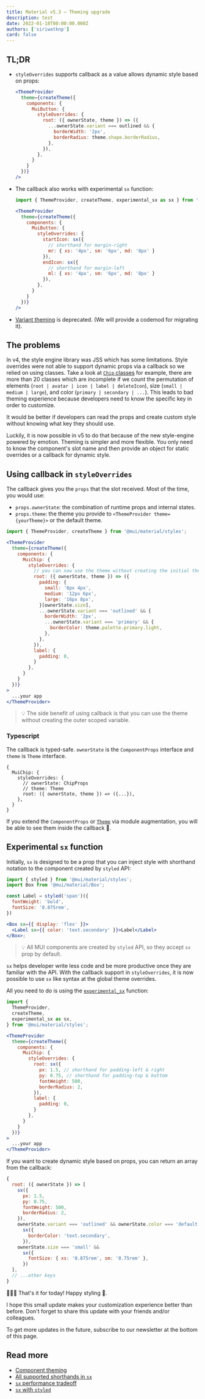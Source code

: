```yaml
---
title: Material v5.3 — Theming upgrade
description: test
date: 2022-01-18T00:00:00.000Z
authors: ['siriwatknp']
card: false
---
```


## TL;DR

- `styleOverrides` supports callback as a value allows dynamic style based on props:

  ```jsx
  <ThemeProvider
    theme={createTheme({
      components: {
        MuiButton: {
          styleOverrides: {
            root: ({ ownerState, theme }) => ({
              ...ownerState.variant === outlined && {
                borderWidth: '2px',
                borderRadius: theme.shape.borderRadius,
              },
            }),
          },
        }
      }
    })}
  />
  ```

- The callback also works with experimental `sx` function:

  ```jsx
  import { ThemeProvider, createTheme, experimental_sx as sx } from '@mui/material/styles';

  <ThemeProvider
    theme={createTheme({
      components: {
        MuiButton: {
          styleOverrides: {
            startIcon: sx({
              // shorthand for margin-right
              mr: { xs: '4px', sm: '6px', md: '8px' }
            }),
            endIcon: sx({
              // shorthand for margin-left
              ml: { xs: '4px', sm: '6px', md: '8px' }
            }),
          },
        }
      }
    })}
  />
  ```

- [Variant theming](/customization/theme-components/#adding-new-component-variants) is deprecated. (We will provide a codemod for migrating it).

## The problems

In v4, the style engine library was JSS which has some limitations. Style overrides were not able to support dynamic props via a callback so we relied on using classes. Take a look at [`Chip` classes](https://github.com/mui-org/material-ui/blob/master/packages/mui-material/src/Chip/chipClasses.ts) for example, there are more than 20 classes which are incomplete if we count the permutation of elements (`root | avatar | icon | label | deleteIcon`), size (`small | medium | large`), and color (`primary | secondary | ...`). This leads to bad theming experience because developers need to know the specific key in order to customize.

It would be better if developers can read the props and create custom style without knowing what key they should use.

Luckily, it is now possible in v5 to do that because of the new style-engine powered by emotion. Theming is simpler and more flexible. You only need to know the component's slot name and then provide an object for static overrides or a callback for dynamic style.

## Using callback in `styleOverrides`

The callback gives you the `props` that the slot received. Most of the time, you would use:

- `props.ownerState`: the combination of runtime props and internal states.
- `props.theme`: the theme you provide to `<ThemeProvider theme={yourTheme}>` or the default theme.

```jsx
import { ThemeProvider, createTheme } from '@mui/material/styles';

<ThemeProvider
  theme={createTheme({
    components: {
      MuiChip: {
        styleOverrides: {
          // you can now use the theme without creating the initial theme!
          root: ({ ownerState, theme }) => ({
            padding: {
              small: '8px 4px',
              medium: '12px 6px',
              large: '16px 8px',
            }[ownerState.size],
            ...ownerState.variant === 'outlined' && {
              borderWidth: '2px',
              ...ownerState.variant === 'primary' && {
                borderColor: theme.palette.primary.light,
              },
            },
          }),
          label: {
            padding: 0,
          }
        },
      }
    }
  })}
>
  ...your app
</ThemeProvider>
```

> 💡 The side benefit of using callback is that you can use the theme without creating the outer scoped variable.

### Typescript

The callback is typed-safe. `ownerState` is the `ComponentProps` interface and `theme` is `Theme` interface.

```tsx
{
  MuiChip: {
    styleOverrides: {
      // ownerState: ChipProps
      // theme: Theme
      root: ({ ownerState, theme }) => ({...}),
    },
  }
}
```

If you extend the `ComponentProps` or [`Theme`](/customization/theming/#custom-variables) via module augmentation, you will be able to see them inside the callback 🎉.

## Experimental `sx` function

Initially, `sx` is designed to be a prop that you can inject style with shorthand notation to the component created by `styled` API:

```jsx
import { styled } from '@mui/material/styles';
import Box from '@mui/material/Box';

const Label = styled('span')({
  fontWeight: 'bold',
  fontSize: '0.875rem',
})

<Box sx={{ display: 'flex' }}>
  <Label sx={{ color: 'text.secondary' }}>Label</Label>
</Box>;
```

> 💡 All MUI components are created by `styled` API, so they accept `sx` prop by default.

`sx` helps developer write less code and be more productive once they are familiar with the API. With the callback support in `styleOverrides`, it is now possible to use `sx` like syntax at the global theme overrides.

All you need to do is using the [`experimental_sx`](/system/styled/#how-can-i-use-the-sx-syntax-with-the-styled-utility) function: 

```jsx
import {
  ThemeProvider,
  createTheme,
  experimental_sx as sx,
} from '@mui/material/styles';

<ThemeProvider
  theme={createTheme({
    components: {
      MuiChip: {
        styleOverrides: {
          root: sx({
            px: 1.5, // shorthand for padding-left & right
            py: 0.75, // shorthand for padding-top & bottom
            fontWeight: 500,
            borderRadius: 2,
          }),
          label: {
            padding: 0,
          }
        },
      }
    }
  })}
>
  ...your app
</ThemeProvider>
```

If you want to create dynamic style based on props, you can return an array from the callback:

```js
{
  root: ({ ownerState }) => [
    sx({
      px: 1.5,
      py: 0.75,
      fontWeight: 500,
      borderRadius: 2,
    }),
    ownerState.variant === 'outlined' && ownerState.color === 'default' &&
      sx({
        borderColor: 'text.secondary',
      }),
    ownerState.size === 'small' && 
      sx({
        fontSize: { xs: '0.875rem', sm: '0.75rem' },
      })
  ],
  // ...other keys
}
```

🎉🎉🎉 That's it for today! Happy styling 💅.

I hope this small update makes your customization experience better than before. Don't forget to share this update with your friends and/or colleagues.

To get more updates in the future, subscribe to our newsletter at the bottom of this page.

## Read more

- [Component theming](/customization/theme-components/)
- [All supported shorthands in `sx`](/system/the-sx-prop/#theme-aware-properties)
- [`sx` performance tradeoff](/system/basics/#performance-tradeoff)
- [`sx` with `styled`](/system/styled/#difference-with-the-sx-prop)



